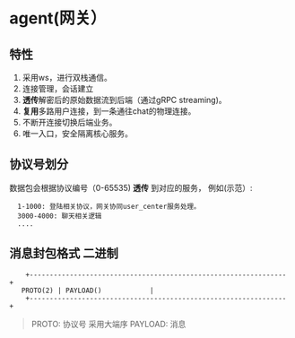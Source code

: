 # agent(网关）

## 特性

1. 采用ws，进行双栈通信。
1. 连接管理，会话建立
1. **透传**解密后的原始数据流到后端（通过gRPC streaming)。
1. **复用**多路用户连接，到一条通往chat的物理连接。
1. 不断开连接切换后端业务。
1. 唯一入口，安全隔离核心服务。

## 协议号划分

数据包会根据协议编号（0-65535) **透传** 到对应的服务， 例如(示范）:      

      1-1000: 登陆相关协议，网关协同user_center服务处理。
      3000-4000: 聊天相关逻辑
      ....

## 消息封包格式 二进制
 
        +----------------------------------------------------------------+     
       PROTO(2) | PAYLOAD()            |     
        +----------------------------------------------------------------+     

> PROTO: 协议号       采用大端序
> PAYLOAD: 消息
